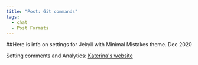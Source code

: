 ```yaml
---
title: "Post: Git commands"
tags:
  - chat
  - Post Formats
---
```

##Here is info on settings for Jekyll with Minimal Mistakes theme. 
Dec 2020

Setting comments and Analytics: 
[Katerina's website](https://www.cross-validated.com/Personal-website-with-Minimal-Mistakes-Jekyll-Theme-HOWTO-Part-IV/)

